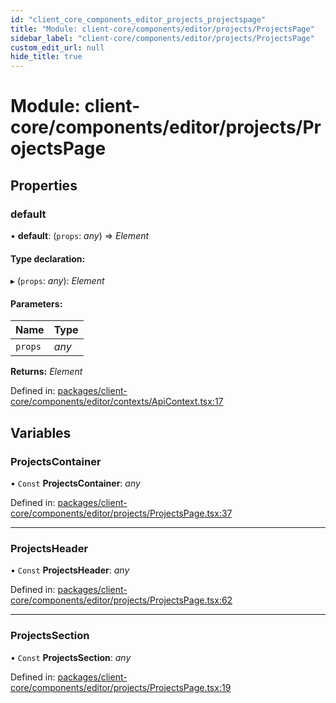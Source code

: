 ```yaml
---
id: "client_core_components_editor_projects_projectspage"
title: "Module: client-core/components/editor/projects/ProjectsPage"
sidebar_label: "client-core/components/editor/projects/ProjectsPage"
custom_edit_url: null
hide_title: true
---
```


# Module: client-core/components/editor/projects/ProjectsPage

## Properties

### default

• **default**: (`props`: *any*) => *Element*

#### Type declaration:

▸ (`props`: *any*): *Element*

#### Parameters:

Name | Type |
:------ | :------ |
`props` | *any* |

**Returns:** *Element*

Defined in: [packages/client-core/components/editor/contexts/ApiContext.tsx:17](https://github.com/xr3ngine/xr3ngine/blob/5c3dcaef1/packages/client-core/components/editor/contexts/ApiContext.tsx#L17)

## Variables

### ProjectsContainer

• `Const` **ProjectsContainer**: *any*

Defined in: [packages/client-core/components/editor/projects/ProjectsPage.tsx:37](https://github.com/xr3ngine/xr3ngine/blob/5c3dcaef1/packages/client-core/components/editor/projects/ProjectsPage.tsx#L37)

___

### ProjectsHeader

• `Const` **ProjectsHeader**: *any*

Defined in: [packages/client-core/components/editor/projects/ProjectsPage.tsx:62](https://github.com/xr3ngine/xr3ngine/blob/5c3dcaef1/packages/client-core/components/editor/projects/ProjectsPage.tsx#L62)

___

### ProjectsSection

• `Const` **ProjectsSection**: *any*

Defined in: [packages/client-core/components/editor/projects/ProjectsPage.tsx:19](https://github.com/xr3ngine/xr3ngine/blob/5c3dcaef1/packages/client-core/components/editor/projects/ProjectsPage.tsx#L19)
